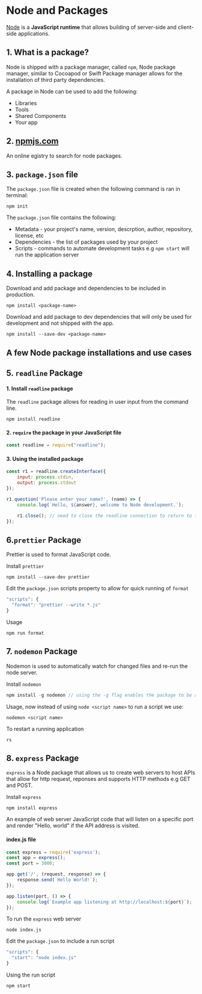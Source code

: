# Node and Packages

[Node](https://nodejs.org/en/) is a **JavaScript runtime** that allows building of server-side and client-side applications. 

## 1. What is a package?  

Node is shipped with a package manager, called `npm`, Node package manager, similar to Cocoapod or Swift Package manager allows for the installation of third party dependencies. 

A package in Node can be used to add the following: 

* Libraries
* Tools 
* Shared Components 
* Your app

## 2. [npmjs.com](https://www.npmjs.com/) 

An online egistry to search for node packages. 

## 3. `package.json` file 

The `package.json` file is created when the following command is ran in terminal: 

```npm init```

The `package.json` file contains the following: 

* Metadata - your project's name, version, descrption, author, repository, license, etc 
* Dependencies - the list of packages used by your project 
* Scripts - commands to automate development tasks e.g `npm start` will run the application server

## 4. Installing a package 

Download and add package and dependencies to be included in production.

```npm install <package-name>```

Download and add package to dev dependencies that will only be used for development and not shipped with the app. 

```npm install --save-dev <package-name>```

## A few Node package installations and use cases

## 5. `readline` Package 

#### 1. Install `readline` package 

The `readline` package allows for reading in user input from the command line. 

```npm install readline```

#### 2. `require` the package in your JavaScript file 

```javascript 
const readline = require("readline");
```

#### 3. Using the installed package 

```javascript 
const r1 = readline.createInterface({
    input: process.stdin, 
    output: process.stdout
}); 

r1.question('Please enter your name?', (name) => {
    console.log(`Hello, ${answer}, welcome to Node development.`); 

    r1.close(); // need to close the readline connection to return to the application's regular execution
}); 
```

## 6.`prettier` Package 

Prettier is used to format JavaScript code. 

Install `prettier`

`npm install --save-dev prettier`

Edit the `package.json` scripts property to allow for quick running of `format`

```javascript 
"scripts": {
  "format": "prettier --write *.js"
}
```

Usage 

```npm run format```


## 7. `nodemon` Package

Nodemon is used to automatically watch for changed files and re-run the node server. 

Install `nodemon`

```javascript
npm install -g nodemon // using the -g flag enables the package to be available globally throughout applications
```

Usage, now instead of using `node <script name>` to run a script we use: 

```nodemon <script name>```

To restart a running application 

```rs```

## 8. `express` Package

`express` is a Node package that allows us to create web servers to host APIs that allow for http request, reponses and supports HTTP methods e.g GET and POST.

Install `express` 

`npm install express` 

An example of web server JavaScript code that will listen on a specific port and render "Hello, world" if the API address is visited. 

#### index.js file 

```javascript 
const express = require('express'); 
const app = express(); 
const port = 3000; 

app.get('/', (request, response) => {
    response.send(`Hello World!`); 
}); 

app.listen(port, () => {
    console.log(`Example app listening at http://localhost:${port}`); 
}); 
```

To run the `express` web server 

```node index.js```

Edit the `package.json` to include a run script

```javascript 
"scripts": {
  "start": "node index.js"
}
```

Using the run script 

```npm start```

